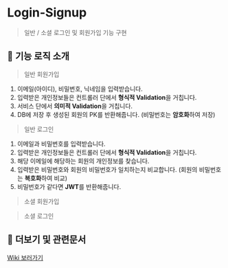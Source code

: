 # Login-Signup
> 일반 / 소셜 로그인 및 회원가입 기능 구현

## 💙 기능 로직 소개
> 일반 회원가입
1. 이메일(아이디), 비밀번호, 닉네임을 입력받습니다.
2. 입력받은 개인정보들은 컨트롤러 단에서 **형식적 Validation**을 거칩니다.
3. 서비스 단에서 **의미적 Validation**을 거칩니다.
4. DB에 저장 후 생성된 회원의 PK를 반환해줍니다. (비밀번호는 **암호화**하여 저장)

> 일반 로그인
1. 이메일과 비밀번호를 입력받습니다.
2. 입력받은 개인정보들은 컨트롤러 단에서 **형식적 Validation**을 거칩니다.
3. 해당 이메일에 해당하는 회원의 개인정보를 찾습니다.
4. 입력받은 비밀번호와 회원의 비밀번호가 일치하는지 비교합니다. (회원의 비밀번호는 **복호화**하여 비교)
5. 비밀번호가 같다면 **JWT**를 반환해줍니다.

> 소셜 회원가입


> 소셜 로그인



## 📘 더보기 및 관련문서
[Wiki 보러가기](https://github.com/DaanChoi/Login-Signup/wiki)
